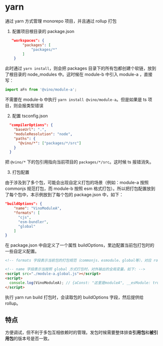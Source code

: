 # yarn

通过 yarn 方式管理 monorepo 项目，并且通过 rollup 打包

1. 配置项目根目录的 package.json

```json
   "workspaces": {
        "packages": [
            "packages/*"
        ]
    }
```

此时通过 `yarn install`，则会把 packages 目录下的所有包都创建个软链，放到了根目录的 node_modules 中。这时候在 module-b 中引入 module-a ，直接写：

```js
import aFn from '@vino/module-a';
```

不需要在 module-b 中执行 `yarn install @vino/module-a`。但是如果是 ts 项目，则会报类型错误

2. 配置 tsconfig.json

```json
  "compilerOptions": {
    "baseUrl": ".",
    "moduleResolution": "node",
    "paths": {
      "@vino/*": ["packages/*/src"]
    }
  }
```

把 `@vino/*` 下的包引用指向当前项目的 `packages/*/src`。这时候 ts 报错消失。

3. 打包配置

由于涉及到了多个包，可能会出现自定义打包的场景（例如：module-a 按照 commonjs 规范打包，而 module-b 按照 esm 格式打包）。所以把打包配置放到了每个包中，本示例放到了每个包的 package.json 中，如下：

```json
"buildOptions": {
    "name": "VinoModuleA",
    "formats": [
      "cjs",
      "esm-bundler",
      "global"
    ]
}
```

在 package.json 中自定义了一个属性 buildOptions，里边配置当前包打包时的一些自定义配置。

```html
<!-- formats 字段表示当前包的打包规范（commonjs、esmodule、global等），对应 rollup.config.js 中的 outputConfig 映射。 -->

<!-- name 字段表示当按照 global 方式打包时，对外输出的全局变量。如下: -->
<script src="./module-a.global.js"></script>
<script>
  console.log(VinoModuleA); // {aConst: "这里是moduleA", __esModule: true, default: f}
</script>
```

执行 yarn run build 打包时，会读取包的 buildOptions 字段，然后提供给 rollup。

## 特点

方便调试，但不利于多包互相依赖时的管理。发包时候需要整体排查**引用包**和**被引用包**的版本号是否一致。
